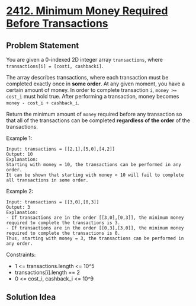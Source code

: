 # [2412. Minimum Money Required Before Transactions](https://leetcode.com/problems/minimum-money-required-before-transactions/)

## Problem Statement
You are given a 0-indexed 2D integer array `transactions`, where `transactions[i] = [costi, cashbacki]`.

The array describes transactions, where each transaction must be completed exactly once in **some order**. At any given moment, you have a certain amount of money. In order to complete transaction `i`, `money >= cost_i` must hold true. After performing a transaction, money becomes `money - cost_i + cashback_i`.

Return the minimum amount of `money` required before any transaction so that all of the transactions can be completed **regardless of the order** of the transactions.

Example 1:

```
Input: transactions = [[2,1],[5,0],[4,2]]
Output: 10
Explanation:
Starting with money = 10, the transactions can be performed in any order.
It can be shown that starting with money < 10 will fail to complete all transactions in some order.
```

Example 2:

```
Input: transactions = [[3,0],[0,3]]
Output: 3
Explanation:
- If transactions are in the order [[3,0],[0,3]], the minimum money required to complete the transactions is 3.
- If transactions are in the order [[0,3],[3,0]], the minimum money required to complete the transactions is 0.
Thus, starting with money = 3, the transactions can be performed in any order.
```

Constraints:
* 1 <= transactions.length <= 10^5
* transactions[i].length == 2
* 0 <= cost_i, cashback_i <= 10^9

## Solution Idea
